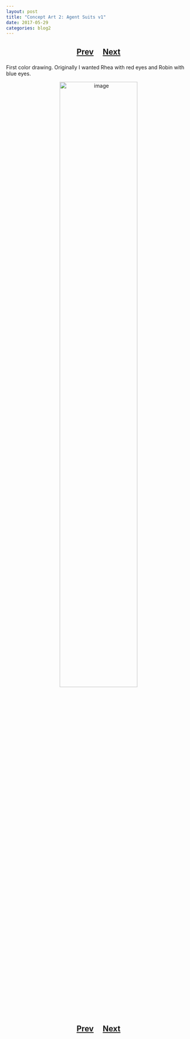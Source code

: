 ```yaml
---
layout: post
title: "Concept Art 2: Agent Suits v1"
date: 2017-05-29
categories: blog2
---
```


<h2>
  <p style="text-align:center;">
    <a href="/wingsofthechorus/archive/2017/05/27/conceptart1">Prev</a>
    &nbsp;&nbsp;&nbsp;
    <a href="/wingsofthechorus/archive/2017/06/21/conceptart3">Next</a>
  </p>
</h2>

First color drawing. Originally I wanted Rhea with red eyes and Robin with blue eyes.

<p style="text-align:center;">
  <img src="/wingsofthechorus/images/conceptart/ca2.png" width="65%" alt="image"/>
</p>

<h2>
  <p style="text-align:center;">
    <a href="/wingsofthechorus/archive/2017/05/27/conceptart1">Prev</a>
    &nbsp;&nbsp;&nbsp;
    <a href="/wingsofthechorus/archive/2017/06/21/conceptart3">Next</a>
  </p>
</h2>
